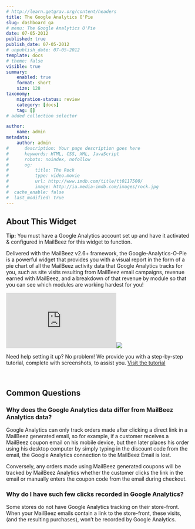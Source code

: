 ```yaml
---
# http://learn.getgrav.org/content/headers
title: The Google Analytics O'Pie
slug: dashboard_ga
# menu: The Google Analytics O'Pie
date: 07-05-2012
published: true
publish_date: 07-05-2012
# unpublish_date: 07-05-2012
template: docs
# theme: false
visible: true
summary:
    enabled: true
    format: short
    size: 128
taxonomy:
    migration-status: review
    category: [docs]
    tag: []
# added collection selector

author:
    name: admin
metadata:
    author: admin
#      description: Your page description goes here
#      keywords: HTML, CSS, XML, JavaScript
#      robots: noindex, nofollow
#      og:
#          title: The Rock
#          type: video.movie
#          url: http://www.imdb.com/title/tt0117500/
#          image: http://ia.media-imdb.com/images/rock.jpg
#  cache_enable: false
#  last_modified: true
---
```


## About This Widget

**Tip:** You must have a Google Analytics account set up and have it activated & configured in MailBeez for this widget to function.

Delivered with the MailBeez v2.6+ framework, the Google-Analytics-O-Pie is a powerful widget that provides you with a visual report in the form of a pie chart of all the MailBeez activity data that Google Analytics tracks for you, such as site visits resulting from MailBeez email campaigns, revenue earned with MailBeez, and a breakdown of that revenue by module so that you can see which modules are working hardest for you!

[![](http://localhost/wordpress_mailbeez_EOL/wp-content/themes/awake/lib/scripts/timthumb/thumb.php?src=http://www.mailbeez.com/images/doc/ga_dash_config/ga_dash_widget.png&w=270&h=116&zc=1&q=100 "Google Analytics-O-Pie")](http://www.mailbeez.com/images/doc/ga_dash_config/ga_dash_widget.png "Google Analytics-O-Pie")![](http://localhost/wordpress_mailbeez_EOL/wp-content/themes/awake/images/shortcodes/image_shadow.png)

Need help setting it up? No problem! We provide you with a step-by-step tutorial, complete with screenshots, to assist you. [Visit the tutorial](http://www.mailbeez.com/documentation/tutorials/google-analytics-dashboard-widget-tutorial/)

 

## Common Questions

### Why does the Google Analytics data differ from MailBeez Analytics data?

Google Analytics can only track orders made after clicking a direct link in a MailBeez generated email, so for example, if a customer receives a MailBeez coupon email on his mobile device, but then later places his order using his desktop computer by simply typing in the discount code from the email, the Google Analytics connection to the MailBeez Email is lost.

Conversely, any orders made using MailBeez generated coupons will be tracked by MailBeez Analytics whether the customer clicks the link in the email or manually enters the coupon code from the email during checkout.

### Why do I have such few clicks recorded in Google Analytics?

Some stores do not have Google Analytics tracking on their store-front. When your MailBeez emails contain a link to the store-front, these visits, (and the resulting purchases), won’t be recorded by Google Analytics.  
  
